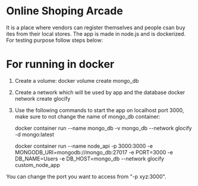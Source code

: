 # Online Shoping Arcade
It is a place where vendors can register themselves and people csan buy ites from their local stores.
The app is made in node.js and is dockerized. For testing purpose follow steps below:
# For running in docker
1. Create a volume:
    docker volume create mongo_db
2. Create a network which will be used by app and the database
    docker network create glocify
3. Use the following commands to start the app on localhost port 3000, make sure to not change the name of mongo_db container:

    docker container run --name mongo_db -v mongo_db --network glocify -d mongo:latest
    
    docker container run --name node_api -p 3000:3000 -e MONGODB_URI=mongodb://mongo_db:27017 -e PORT=3000 -e DB_NAME=Users -e DB_HOST=mongo_db --network glocify custom_node_app

You can change the port you want to access from "-p xyz:3000".